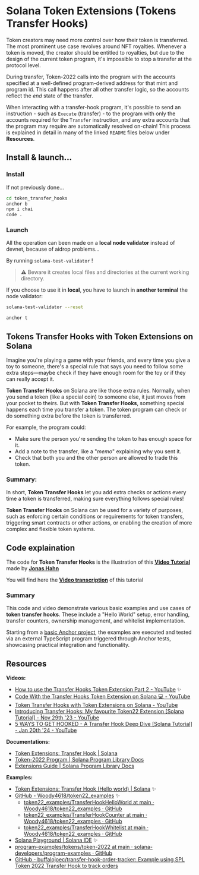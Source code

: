 # Solana Token Extensions (Tokens Transfer Hooks)

Token creators may need more control over how their token is transferred. The most prominent use case revolves around NFT royalties. Whenever a token is moved, the creator should be entitled to royalties, but due to the design of the current token program, it's impossible to stop a transfer at the protocol level.

During transfer, Token-2022 calls into the program with the accounts specified at a well-defined program-derived address for that mint and program id. This call happens after all other transfer logic, so the accounts reflect the _end_ state of the transfer.

When interacting with a transfer-hook program, it's possible to send an instruction - such as `Execute` (transfer) - to the program with only the accounts required for the `Transfer` instruction, and any extra accounts that the program may require are automatically resolved on-chain! This process is explained in detail in many of the linked `README` files below under **Resources**.

## Install & launch...

### Install

If not previously done...

```bash
cd token_transfer_hooks
anchor b
npm i chai
code .
```
### Launch

All the operation can been made on a **local node validator** instead of devnet, because of aidrop problems...

By running `solana-test-validator` !

> ⚠️ Beware it creates local files and directories at the current working directory.

If you choose to use it in **local**, you have to launch in **another terminal** the node validator:

```bash
solana-test-validator --reset
```

```bash
anchor t
```

## Tokens Transfer Hooks with Token Extensions on Solana

Imagine you're playing a game with your friends, and every time you give a toy to someone, there's a special rule that says you need to follow some extra steps—maybe check if they have enough room for the toy or if they can really accept it.

**Token Transfer Hooks** on Solana are like those extra rules. Normally, when you send a token (like a special coin) to someone else, it just moves from your pocket to theirs. But with **Token Transfer Hooks**, something special happens each time you transfer a token. The token program can check or do something extra before the token is transferred.

For example, the program could:
- Make sure the person you're sending the token to has enough space for it.
- Add a note to the transfer, like a "_memo_" explaining why you sent it.
- Check that both you and the other person are allowed to trade this token.

### Summary:
In short, **Token Transfer Hooks** let you add extra checks or actions every time a token is transferred, making sure everything follows special rules!

**Token Transfer Hooks** on Solana can be used for a variety of purposes, such as enforcing certain conditions or requirements for token transfers, triggering smart contracts or other actions, or enabling the creation of more complex and flexible token systems.


## Code explaination

The code for **Token Transfer Hooks** is the illustration of this **[Video Tutorial](https://www.youtube.com/watch?v=LsduWRtT3r8)** made by **[Jonas Hahn](https://x.com/SolPlay_jonas)**


You will find here the **[Video transcription](./transcription_hook_video.md)** of this tutorial


### Summary

This code and video demonstrate various basic examples and use cases of **token transfer hooks**. These include a "Hello World" setup, error handling, transfer counters, ownership management, and whitelist implementation.

Starting from a [basic Anchor project](https://beta.solpg.io/github.com/solana-developers/anchor-transfer-hook/tree/hello_world), the examples are executed and tested via an external TypeScript program triggered through Anchor tests, showcasing practical integration and functionality.


## Resources

**Videos:**
- [How to use the Transfer Hooks Token Extension Part 2 - YouTube](https://www.youtube.com/watch?v=LsduWRtT3r8) ✨
- [Code With the Transfer Hooks Token Extension on Solana 💻 - YouTube](https://www.youtube.com/shorts/44PTgUm7OiM)
- [Token Transfer Hooks with Token Extensions on Solana - YouTube](https://www.youtube.com/watch?v=Cc6CZWd-iMw)
- [Introducing Transfer Hooks: My favourite Token22 Extension [Solana Tutorial] - Nov 29th '23 - YouTube](https://www.youtube.com/watch?v=pcdy-7KIJhU)
- [5 WAYS TO GET HOOKED - A Transfer Hook Deep Dive [Solana Tutorial] - Jan 20th '24 - YouTube](https://www.youtube.com/watch?v=Sr-HiJdbf6w)

**Documentations:**
- [Token Extensions: Transfer Hook | Solana](https://solana.com/developers/guides/token-extensions/transfer-hook#custom-transfer-hook-instruction)
- [Token-2022 Program | Solana Program Library Docs](https://spl.solana.com/token-2022)
- [Extensions Guide | Solana Program Library Docs](https://spl.solana.com/token-2022/extensions#transfer-hook)

**Examples:**
- [Token Extensions: Transfer Hook (Hello world) | Solana](https://solana.com/developers/guides/token-extensions/transfer-hook#hello-world-transfer-hook) ✨
- [GitHub - Woody4618/token22_examples](https://github.com/Woody4618/token22_examples/tree/main) ✨
  - [token22_examples/TransferHookHelloWorld at main · Woody4618/token22_examples · GitHub](https://github.com/Woody4618/token22_examples/tree/main/TransferHookHelloWorld)
  - [token22_examples/TransferHookCounter at main · Woody4618/token22_examples · GitHub](https://github.com/Woody4618/token22_examples/tree/main/TransferHookCounter)
  - [token22_examples/TransferHookWhitelist at main · Woody4618/token22_examples · GitHub](https://github.com/Woody4618/token22_examples/tree/main/TransferHookWhitelist)
- [Solana Playground | Solana IDE](https://beta.solpg.io/github.com/solana-developers/anchor-transfer-hook/tree/hello_world) ✨
- [program-examples/tokens/token-2022 at main · solana-developers/program-examples · GitHub](https://github.com/solana-developers/program-examples/tree/main/tokens/token-2022)
- [GitHub - buffalojoec/transfer-hook-order-tracker: Example using SPL Token 2022 Transfer Hook to track orders](https://github.com/buffalojoec/transfer-hook-order-tracker)
